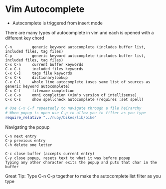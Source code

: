 # Vim Autocomplete

- Autocomplete is triggered from insert mode

There are many types of autocomplete in vim and each is opened with a different
key chord

    C-n         generic keyword autocomplete (includes buffer list, included files, tag files)
    C-p         generic keyword autocomplete (includes buffer list, included files, tag files)
    C-x C-n     current buffer keywords
    C-x C-i     included files keywords
    C-x C-]     tags file keywords
    C-x C-k     dictionarylookup
    C-x C-l     whole line autocomplete (uses same list of sources as generic keyword autocomplete)
    C-x C-f     filename completion
    C-x C-o     omni completion (vim's version of intellisense)
    C-x C-s     show spellcheck autocomplete (requires :set spell)

```ruby
# Use C-x C-f repeatedly to navigate through a file heirarchy
# When popup is open use C-p to allow you to filter as you type
require_relative "../ruby/bikes/lib/bike"
```

Navigating the popup

    C-n next entry
    C-p previous entry
    C-h delete one letter

    C-c close buffer (accepts current entry)
    C-y close popup, resets text to what it was before popup
    Typing any other character exits the popup and puts that char in the buffer

Great Tip: Type C-n C-p together to make the autocomplete list filter as you
type
